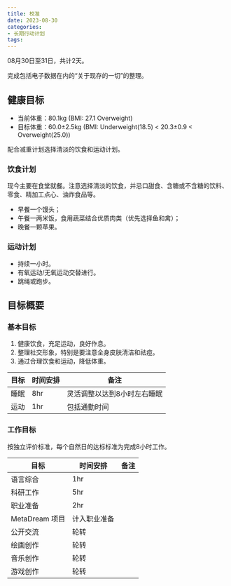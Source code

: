 ```yaml
---
title: 校准
date: 2023-08-30
categories:
- 长期行动计划
tags:
---
```


08月30日至31日，共计2天。

完成包括电子数据在内的“关于现存的一切”的整理。

## 健康目标

- 当前体重：80.1kg (BMI: 27.1 Overweight)
- 目标体重：60.0±2.5kg (BMI: Underweight(18.5) < 20.3±0.9 < Overweight(25.0))

配合减重计划选择清淡的饮食和运动计划。

### 饮食计划

现今主要在食堂就餐。注意选择清淡的饮食，并忌口甜食、含糖或不含糖的饮料、零食、精加工点心、油炸食品等。

- 早餐一个馒头；
- 午餐一两米饭，食用蔬菜结合优质肉类（优先选择鱼和禽）；
- 晚餐一颗苹果。

### 运动计划

- 持续一小时。
- 有氧运动/无氧运动交替进行。
- 跳绳或跑步。

## 目标概要

### 基本目标

1. 健康饮食，充足运动，良好作息。
2. 整理社交形象，特别是要注意全身皮肤清洁和祛痘。
3. 通过合理饮食和运动，降低体重。

| 目标 | 时间安排 | 备注 |
| --- | --- | --- |
| 睡眠 | 8hr | 灵活调整以达到8小时左右睡眠 |
| 运动 | 1hr | 包括通勤时间 |

### 工作目标

按独立评价标准，每个自然日的达标标准为完成8小时工作。

| 目标 | 时间安排 | 备注 |
| --- | --- | --- |
| 语言综合 | 1hr | |
| 科研工作 | 5hr | |
| 职业准备 | 2hr | |
| MetaDream 项目 | 计入职业准备 |
| 公开交流 | 轮转 | |
| 绘画创作 | 轮转 |
| 音乐创作 | 轮转 |
| 游戏创作 | 轮转 |
